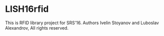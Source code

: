 # LISH16rfid
This is RFID library project for SRS'16. Authors Ivelin Stoyanov and Luboslav Alexandrov, All rights reserved.
